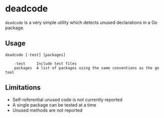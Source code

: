 # deadcode

`deadcode` is a very simple utility which detects unused declarations in a Go package.

## Usage
```
deadcode [-test] [packages]

    -test     Include test files
    packages  A list of packages using the same conventions as the go tool
```

## Limitations

* Self-referential unused code is not currently reported
* A single package can be tested at a time
* Unused methods are not reported
